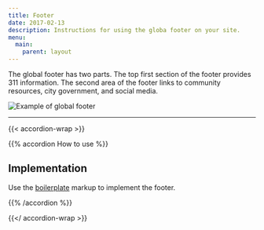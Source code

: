 ```yaml
---
title: Footer
date: 2017-02-13
description: Instructions for using the globa footer on your site.  
menu:
  main:
    parent: layout
---
```


The global footer has two parts. The top first section of the footer provides 311 information. The second area of the footer links to community resources, city government, and social media.


<img src="/standards-docs/img/footer-example.jpg" alt="Example of global footer" class="bdr-all bdr-dark-gray">

---

{{< accordion-wrap >}}

{{% accordion How to use %}}
## Implementation

Use the [boilerplate](/templates/markup/boilerplate/) markup to implement the footer.

{{% /accordion %}}

{{</ accordion-wrap >}}
